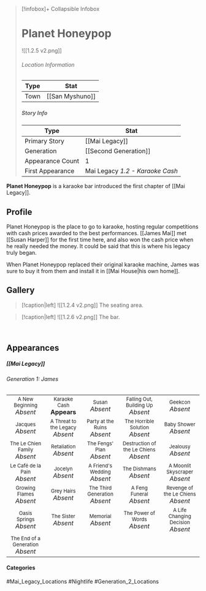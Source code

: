 > [!infobox]+ Collapsible Infobox
> # Planet Honeypop
> ![[1.2.5 v2.png]] 
> ###### Location Information
> | Type | Stat | 
> | ---- | ---- | 
> | Town | [[San Myshuno]] | 
> 
> ##### Story Info
> | Type | Stat | 
> | ---- | ---- | 
> | Primary Story | [[Mai Legacy]] | 
> | Generation | [[Second Generation]]|
> | Appearance Count | 1 | 
> | First Appearance | Mai Legacy *1.2 - Karaoke Cash*

**Planet Honeypop** is a karaoke bar introduced the first chapter of [[Mai Legacy]]. 

## Profile
Planet Honeypop is the place to go to karaoke, hosting regular competitions with cash prices awarded to the best performances. [[James Mai]] met [[Susan Harper]] for the first time here, and also won the cash price when he really needed the money. It could be said that this is where his legacy truly began.

When Planet Honeypop replaced their original karaoke machine, James was sure to buy it from them and install it in [[Mai House|his own home]].

## Gallery

> [!caption|left]
> ![[1.2.4 v2.png]] 
> The seating area.

> [!caption|left]
> ![[1.2.6 v2.png]] 
> The bar.

<br style="clear:both; margin: 0; padding: 0" />

## Appearances
##### [[Mai Legacy]]
###### Generation 1: James
|                                                                       |     |     |     |     |
| --------------------------------------------------------------------- | --- | --- | --- | --- |
| <center><font size=2>A New Beginning<br><font size=3>*Absent*  | <center><font size=2>Karaoke Cash<br><font size=3>**Appears** | <center><font size=2>Susan<br><font size=3>*Absent* | <center><font size=2>Falling Out, Building Up<br><font size=3>*Absent*| <center><font size=2>Geekcon<br><font size=3>*Absent* |
| <center><font size=2>Jacques<br><font size=3>*Absent*  | <center><font size=2>A Threat to the Legacy<br><font size=3>*Absent* | <center><font size=2>Party at the Ruins<br><font size=3>*Absent* | <center><font size=2>The Horrible Solution<br><font size=3>*Absent*| <center><font size=2>Baby Shower<br><font size=3>*Absent*|
| <center><font size=2>The Le Chien Family<br><font size=3>*Absent*  | <center><font size=2>Retaliation<br><font size=3>*Absent*| <center><font size=2>The Fengs' Plan<br><font size=3>*Absent* | <center><font size=2>Destruction of the Le Chiens<br><font size=3>*Absent*| <center><font size=2>Jealousy<br><font size=3>*Absent* |
| <center><font size=2>Le Café de la Pain<br><font size=3>*Absent*  | <center><font size=2>Jocelyn<br><font size=3>*Absent* | <center><font size=2>A Friend's Wedding<br><font size=3>*Absent* | <center><font size=2>The Dishmans<br><font size=3>*Absent* | <center><font size=2>A Moonlit Skyscraper<br><font size=3>*Absent* |
| <center><font size=2>Growing Flames<br><font size=3>*Absent* | <center><font size=2>Grey Hairs<br><font size=3>*Absent*  | <center><font size=2>The Third Generation<br><font size=3>*Absent* | <center><font size=2>A Feng Funeral<br><font size=3>*Absent* | <center><font size=2>Revenge of the Le Chiens<br><font size=3>*Absent*|
| <center><font size=2>Oasis Springs<br><font size=3>*Absent*  | <center><font size=2>The Sister<br><font size=3>*Absent*| <center><font size=2>Memorial<br><font size=3>*Absent* | <center><font size=2>The Power of Words<br><font size=3>*Absent*| <center><font size=2>A Life Changing Decision<br><font size=3>*Absent* |
| <center><font size=2>The End of a Generation<br><font size=3>*Absent*  |

#### Categories
#Mai_Legacy_Locations #Nightlife #Generation_2_Locations 